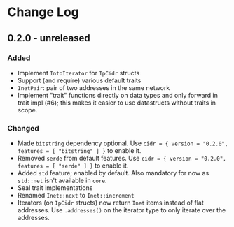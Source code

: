 # Change Log

## 0.2.0 - unreleased

### Added

- Implement `IntoIterator` for `IpCidr` structs
- Support (and require) various default traits
- `InetPair`: pair of two addresses in the same network
- Implement "trait" functions directly on data types and only forward in trait impl (#6); this makes it easier to use datastructs without traits in scope.

### Changed

- Made `bitstring` dependency optional. Use `cidr = { version = "0.2.0", features = [ "bitstring" ] }` to enable it.
- Removed `serde` from default features. Use `cidr = { version = "0.2.0", features = [ "serde" ] }` to enable it.
- Added `std` feature; enabled by default.  Also mandatory for now as `std::net` isn't available in `core`.
- Seal trait implementations
- Renamed `Inet::next` to `Inet::increment`
- Iterators (on `IpCidr` structs) now return `Inet` items instead of flat addresses. Use `.addresses()` on the iterator type to only iterate over the addresses.
